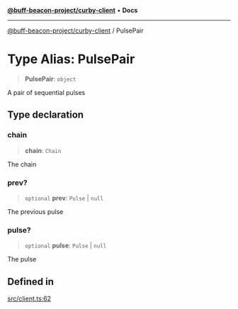 [**@buff-beacon-project/curby-client**](../index.md) • **Docs**

***

[@buff-beacon-project/curby-client](../index.md) / PulsePair

# Type Alias: PulsePair

> **PulsePair**: `object`

A pair of sequential pulses

## Type declaration

### chain

> **chain**: `Chain`

The chain

### prev?

> `optional` **prev**: `Pulse` \| `null`

The previous pulse

### pulse?

> `optional` **pulse**: `Pulse` \| `null`

The pulse

## Defined in

[src/client.ts:62](https://github.com/buff-beacon-project/curby-js-client/blob/ab22d721ec98514e549c65f2310e066d4022d353/src/client.ts#L62)
